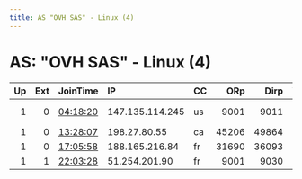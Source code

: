 ```yaml
---
title: AS "OVH SAS" - Linux (4)
---
```


# AS: "OVH SAS" - Linux (4)

|   Up |   Ext | JoinTime                                                                                            | IP              | CC   |   ORp |   Dirp | Version   | Contact                      | Nickname     |   eFamMembers |
|-----:|------:|:----------------------------------------------------------------------------------------------------|:----------------|:-----|------:|-------:|:----------|:-----------------------------|:-------------|--------------:|
|    1 |     0 | [04:18:20](https://metrics.torproject.org/rs.html#details/BB5630967607D8A8B6CA854AF954FE8372D1662A) | 147.135.114.245 | us   |  9001 |   9011 | 0.4.1.6   | BMTY90VKYRQPUJZOTH@Safe-m    | AssangeUsB10 |             7 |
|    1 |     0 | [13:28:07](https://metrics.torproject.org/rs.html#details/8ECE8A61E0FE9EDC1E3F26BA97FBCA270CEDD35A) | 198.27.80.55    | ca   | 45206 |  49864 | 0.3.5.7   | None                         | Unnamed      |             1 |
|    1 |     0 | [17:05:58](https://metrics.torproject.org/rs.html#details/3D42B8A92C2E8A001A87F495AC222635045BDD0A) | 188.165.216.84  | fr   | 31690 |  36093 | 0.3.5.8   | None                         | Unnamed      |             1 |
|    1 |     1 | [22:03:28](https://metrics.torproject.org/rs.html#details/3A56A106151373CC8C524A034A5B79E29E3F61A4) | 51.254.201.90   | fr   |  9001 |   9030 | 0.4.1.6   | Tor &lt;tor AT rymdis dot co | torminology  |             2 |
